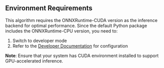 
## Environment Requirements

This algorithm requires the ONNXRuntime-CUDA version as the inference backend for optimal performance. Since the default Python package includes the ONNXRuntime-CPU version, you need to:

1. Switch to developer mode
2. Refer to the [Developer Documentation](https://nndeploy-zh.readthedocs.io/zh-cn/latest/quick_start/build.html) for configuration

**Note**: Ensure that your system has CUDA environment installed to support GPU-accelerated inference.